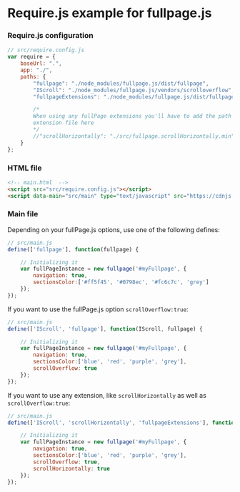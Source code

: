 # Require.js example for fullpage.js

### Require.js configuration

```javascript
// src/require.config.js
var require = {
    baseUrl: ".",
    app: "./",
    paths: {
        "fullpage": "./node_modules/fullpage.js/dist/fullpage",
        "IScroll": "./node_modules/fullpage.js/vendors/scrolloverflow",
        "fullpageExtensions": "./node_modules/fullpage.js/dist/fullpage.extensions.min",

        /*
        When using any fullPage extensions you'll have to add the path to the
        extension file here
        */
        //"scrollHorizontally": "./src/fullpage.scrollHorizontally.min"
    }
};
```

### HTML file

```html
<!-- main.html  -->
<script src="src/require.config.js"></script>
<script data-main="src/main" type="text/javascript" src="https://cdnjs.cloudflare.com/ajax/libs/require.js/2.3.5/require.min.js"></script>
```

### Main file

Depending on your fullPage.js options, use one of the following defines:

```javascript
// src/main.js
define(['fullpage'], function(fullpage) {

    // Initializing it
    var fullPageInstance = new fullpage('#myFullpage', {
        navigation: true,
        sectionsColor:['#ff5f45', '#0798ec', '#fc6c7c', 'grey']
    });
});
```

If you want to use the fullPage.js option `scrollOverflow:true`:

```javascript
// src/main.js
define(['IScroll', 'fullpage'], function(IScroll, fullpage) {

    // Initializing it
    var fullPageInstance = new fullpage('#myFullpage', {
        navigation: true,
        sectionsColor:['blue', 'red', 'purple', 'grey'],
        scrollOverflow: true
    });
});
```

If you want to use any extension, like `scrollHorizontally` as well as `scrollOverflow:true`:

```javascript
// src/main.js
define(['IScroll', 'scrollHorizontally', 'fullpageExtensions'], function(IScroll, scrollHorizontally, fullpage) {

    // Initializing it
    var fullPageInstance = new fullpage('#myFullpage', {
        navigation: true,
        sectionsColor:['blue', 'red', 'purple', 'grey'],
        scrollOverflow: true,
        scrollHorizontally: true
    });
});
```
